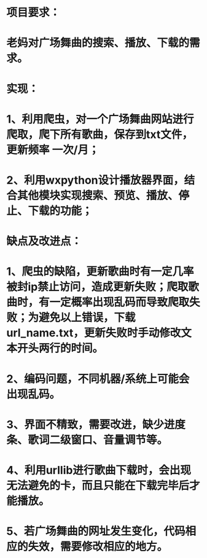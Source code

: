# 项目要求：
# 老妈对广场舞曲的搜索、播放、下载的需求。
# 
# 实现：
# 1、利用爬虫，对一个广场舞曲网站进行爬取，爬下所有歌曲，保存到txt文件，更新频率 一次/月；
# 2、利用wxpython设计播放器界面，结合其他模块实现搜索、预览、播放、停止、下载的功能；
# 
# 缺点及改进点：
# 1、爬虫的缺陷，更新歌曲时有一定几率被封ip禁止访问，造成更新失败；爬取歌曲时，有一定概率出现乱码而导致爬取失败；为避免以上错误，下载url_name.txt，更新失败时手动修改文本开头两行的时间。
# 2、编码问题，不同机器/系统上可能会出现乱码。
# 3、界面不精致，需要改进，缺少进度条、歌词二级窗口、音量调节等。
# 4、利用urllib进行歌曲下载时，会出现无法避免的卡，而且只能在下载完毕后才能播放。
# 5、若广场舞曲的网址发生变化，代码相应的失效，需要修改相应的地方。
